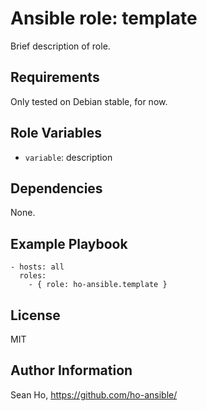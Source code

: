 # Ansible role: template
Brief description of role.

## Requirements
Only tested on Debian stable, for now.

## Role Variables
+ `variable`: description

## Dependencies
None.

## Example Playbook

```
- hosts: all
  roles:
    - { role: ho-ansible.template }
```

## License
MIT

## Author Information
Sean Ho, https://github.com/ho-ansible/
